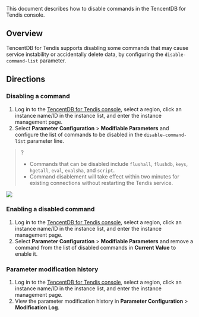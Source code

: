 This document describes how to disable commands in the TencentDB for Tendis console.

## Overview
TencentDB for Tendis supports disabling some commands that may cause service instability or accidentally delete data, by configuring the `disable-command-list` parameter.

## Directions
### Disabling a command
1. Log in to the [TencentDB for Tendis console](https://console.cloud.tencent.com/tendis), select a region, click an instance name/ID in the instance list, and enter the instance management page.
2. Select **Parameter Configuration** > **Modifiable Parameters** and configure the list of commands to be disabled in the `disable-command-list` parameter line.
>?
>- Commands that can be disabled include `flushall`, `flushdb`, `keys`, `hgetall`, `eval`, `evalsha`, and `script`.
>- Command disablement will take effect within two minutes for existing connections without restarting the Tendis service.
>
![](https://main.qcloudimg.com/raw/bfa22c46925758ca0196b6bc7c89e0eb.png)

### Enabling a disabled command
1. Log in to the [TencentDB for Tendis console](https://console.cloud.tencent.com/tendis), select a region, click an instance name/ID in the instance list, and enter the instance management page.
2. Select **Parameter Configuration** > **Modifiable Parameters** and remove a command from the list of disabled commands in **Current Value** to enable it.

### Parameter modification history
1. Log in to the [TencentDB for Tendis console](https://console.cloud.tencent.com/tendis), select a region, click an instance name/ID in the instance list, and enter the instance management page.
2. View the parameter modification history in **Parameter Configuration** > **Modification Log**.


